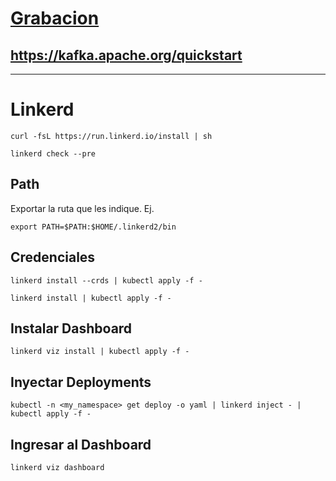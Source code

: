 # [Grabacion]()

## https://kafka.apache.org/quickstart

-------------

# Linkerd
```
curl -fsL https://run.linkerd.io/install | sh

linkerd check --pre
```

## Path

Exportar la ruta que les indique. Ej.
```
export PATH=$PATH:$HOME/.linkerd2/bin
```

## Credenciales
```
linkerd install --crds | kubectl apply -f -

linkerd install | kubectl apply -f -
```

## Instalar Dashboard
```
linkerd viz install | kubectl apply -f -
```

## Inyectar Deployments

```
kubectl -n <my_namespace> get deploy -o yaml | linkerd inject - | kubectl apply -f -
```

## Ingresar al Dashboard
```
linkerd viz dashboard
```